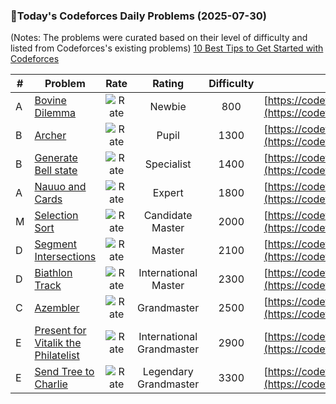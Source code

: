 ### 🌟Today's Codeforces Daily Problems (2025-07-30)
(Notes: The problems were curated based on their level of difficulty and listed from Codeforces's existing problems)
[10 Best Tips to Get Started with Codeforces](https://github.com/ika9810/Codeforces-Daily-Problems/blob/main/10%20Best%20Tips%20to%20Get%20Started%20with%20Codeforces.md)

| # | Problem | Rate| Rating | Difficulty | Contest |
|---| ----- | :--------: | :----------: | :----------: | ---------- |
|A|[Bovine Dilemma](https://codeforces.com/contest/1466/problem/A)|![Rate](https://img.shields.io/badge/Newbie-800-lightgrey)|Newbie|800|[https://codeforces.com/contest/1466](https://codeforces.com/contest/1466)|
|B|[Archer](https://codeforces.com/contest/312/problem/B)|![Rate](https://img.shields.io/badge/Pupil-1300-brightgreen)|Pupil|1300|[https://codeforces.com/contest/312](https://codeforces.com/contest/312)|
|B|[Generate Bell state](https://codeforces.com/contest/1001/problem/B)|![Rate](https://img.shields.io/badge/Specialist-1400-9cf)|Specialist|1400|[https://codeforces.com/contest/1001](https://codeforces.com/contest/1001)|
|A|[Nauuo and Cards](https://codeforces.com/contest/1172/problem/A)|![Rate](https://img.shields.io/badge/Expert-1800-blue)|Expert|1800|[https://codeforces.com/contest/1172](https://codeforces.com/contest/1172)|
|M|[Selection Sort](https://codeforces.com/contest/2041/problem/M)|![Rate](https://img.shields.io/badge/Candidate%20Master-2000-blueviolet)|Candidate Master|2000|[https://codeforces.com/contest/2041](https://codeforces.com/contest/2041)|
|D|[Segment Intersections](https://codeforces.com/contest/1389/problem/D)|![Rate](https://img.shields.io/badge/Master-2100-orange)|Master|2100|[https://codeforces.com/contest/1389](https://codeforces.com/contest/1389)|
|D|[Biathlon Track](https://codeforces.com/contest/424/problem/D)|![Rate](https://img.shields.io/badge/International%20Master-2300-orange)|International Master|2300|[https://codeforces.com/contest/424](https://codeforces.com/contest/424)|
|C|[Azembler](https://codeforces.com/contest/93/problem/C)|![Rate](https://img.shields.io/badge/Grandmaster-2500-red)|Grandmaster|2500|[https://codeforces.com/contest/93](https://codeforces.com/contest/93)|
|E|[Present for Vitalik the Philatelist ](https://codeforces.com/contest/585/problem/E)|![Rate](https://img.shields.io/badge/International%20Grandmaster-2900-red)|International Grandmaster|2900|[https://codeforces.com/contest/585](https://codeforces.com/contest/585)|
|E|[Send Tree to Charlie](https://codeforces.com/contest/1254/problem/E)|![Rate](https://img.shields.io/badge/Legendary%20Grandmaster-3300-red)|Legendary Grandmaster|3300|[https://codeforces.com/contest/1254](https://codeforces.com/contest/1254)|
